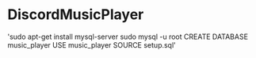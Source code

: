 # DiscordMusicPlayer
'sudo apt-get install mysql-server
sudo mysql -u root
	CREATE DATABASE music_player
	USE music_player
	SOURCE setup.sql'
